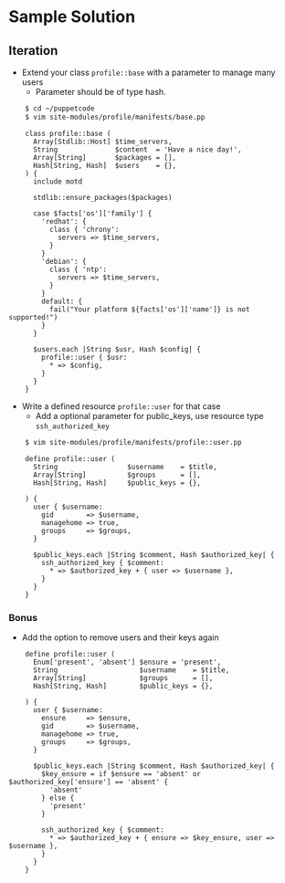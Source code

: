 # Sample Solution

## Iteration

* Extend your class `profile::base` with a parameter to manage many users
  * Parameter should be of type hash.

```bash
    $ cd ~/puppetcode
    $ vim site-modules/profile/manifests/base.pp
```

```puppet
    class profile::base (
      Array[Stdlib::Host] $time_servers,
      String              $content  = 'Have a nice day!',
      Array[String]       $packages = [],
      Hash[String, Hash]  $users    = {},
    ) {
      include motd
    
      stdlib::ensure_packages($packages)
    
      case $facts['os']['family'] {
        'redhat': {
          class { 'chrony':
            servers => $time_servers,
          }
        }
        'debian': {
          class { 'ntp':
            servers => $time_servers,
          }
        }
        default: {
          fail("Your platform ${facts['os']['name']} is not supported!")
        }
      }
    
      $users.each |String $usr, Hash $config| {
        profile::user { $usr:
          * => $config,
        }
      }
    }
```

* Write a defined resource `profile::user` for that case
  * Add a optional parameter for public_keys, use resource type `ssh_authorized_key`

```bash
    $ vim site-modules/profile/manifests/profile::user.pp
```

```puppet
    define profile::user (
      String                 $username    = $title,
      Array[String]          $groups      = [],
      Hash[String, Hash]     $public_keys = {},
    
    ) {
      user { $username:
        gid        => $username,
        managehome => true,
        groups     => $groups,
      }
    
      $public_keys.each |String $comment, Hash $authorized_key| {
        ssh_authorized_key { $comment:
          * => $authorized_key + { user => $username },
        }
      }
    }
```

### Bonus

* Add the option to remove users and their keys again

```puppet
    define profile::user (
      Enum['present', 'absent'] $ensure = 'present',
      String                    $username    = $title,
      Array[String]             $groups      = [],
      Hash[String, Hash]        $public_keys = {},
    
    ) {
      user { $username:
        ensure     => $ensure,
        gid        => $username,
        managehome => true,
        groups     => $groups,
      }
    
      $public_keys.each |String $comment, Hash $authorized_key| {
        $key_ensure = if $ensure == 'absent' or $authorized_key['ensure'] == 'absent' {
          'absent'
        } else {
          'present'
        }
    
        ssh_authorized_key { $comment:
          * => $authorized_key + { ensure => $key_ensure, user => $username },
        }
      }
    }
```
